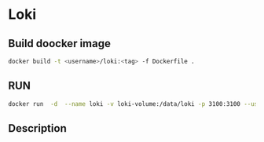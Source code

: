 # Loki 

## Build doocker image
```sh 
docker build -t <username>/loki:<tag> -f Dockerfile .
```
## RUN 
``` sh
docker run  -d  --name loki -v loki-volume:/data/loki -p 3100:3100 --user root  <username>/loki:<tag> -config.file=/usr/share/loki-conf/loki-config.yaml
```
## Description
